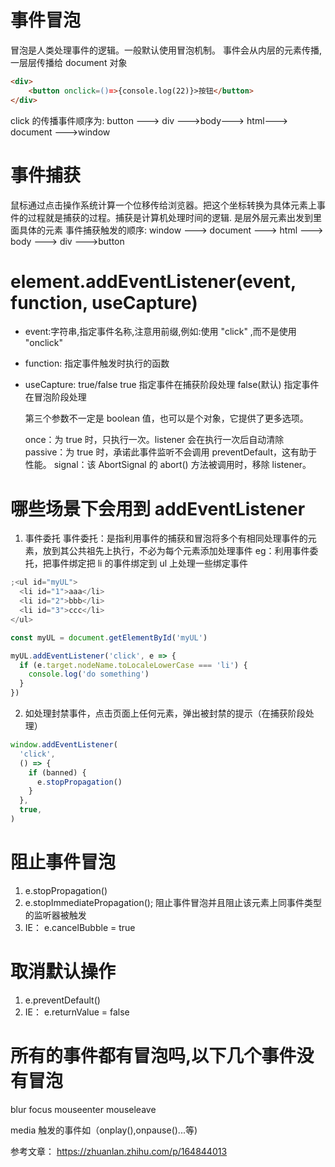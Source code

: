 # 事件冒泡

冒泡是人类处理事件的逻辑。一般默认使用冒泡机制。
事件会从内层的元素传播,一层层传播给 document 对象

```html
<div>
	<button onclick=()=>{console.log(22)}>按钮</button>
</div>
```

click 的传播事件顺序为:
button ---> div --->body---> html---> document --->window

# 事件捕获

鼠标通过点击操作系统计算一个位移传给浏览器。把这个坐标转换为具体元素上事件的过程就是捕获的过程。捕获是计算机处理时间的逻辑.
是层外层元素出发到里面具体的元素
事件捕获触发的顺序:
window ---> document ---> html ---> body ---> div --->button

# element.addEventListener(event, function, useCapture)

- event:字符串,指定事件名称,注意用前缀,例如:使用 "click" ,而不是使用 "onclick"
- function: 指定事件触发时执行的函数
- useCapture: true/false
  true 指定事件在捕获阶段处理
  false(默认) 指定事件在冒泡阶段处理

  第三个参数不一定是 boolean 值，也可以是个对象，它提供了更多选项。

  once：为 true 时，只执行一次。listener 会在执行一次后自动清除
  passive：为 true 时，承诺此事件监听不会调用 preventDefault，这有助于性能。
  signal：该 AbortSignal 的 abort() 方法被调用时，移除 listener。

# 哪些场景下会用到 addEventListener

1.  事件委托
    事件委托：是指利用事件的捕获和冒泡将多个有相同处理事件的元素，放到其公共祖先上执行，不必为每个元素添加处理事件
    eg：利用事件委托，把事件绑定把 li 的事件绑定到 ul 上处理一些绑定事件

```js
;<ul id="myUL">
  <li id="1">aaa</li>
  <li id="2">bbb</li>
  <li id="3">ccc</li>
</ul>

const myUL = document.getElementById('myUL')

myUL.addEventListener('click', e => {
  if (e.target.nodeName.toLocaleLowerCase === 'li') {
    console.log('do something')
  }
})
```

2.  如处理封禁事件，点击页面上任何元素，弹出被封禁的提示（在捕获阶段处理）

```js
window.addEventListener(
  'click',
  () => {
    if (banned) {
      e.stopPropagation()
    }
  },
  true,
)
```

# 阻止事件冒泡

1. e.stopPropagation()
2. e.stopImmediatePropagation(); 阻止事件冒泡并且阻止该元素上同事件类型的监听器被触发
3. IE： e.cancelBubble = true

# 取消默认操作

1. e.preventDefault()
2. IE： e.returnValue = false

# 所有的事件都有冒泡吗,以下几个事件没有冒泡

blur
focus
mouseenter
mouseleave

media 触发的事件如（onplay(),onpause()...等)

参考文章：
https://zhuanlan.zhihu.com/p/164844013
